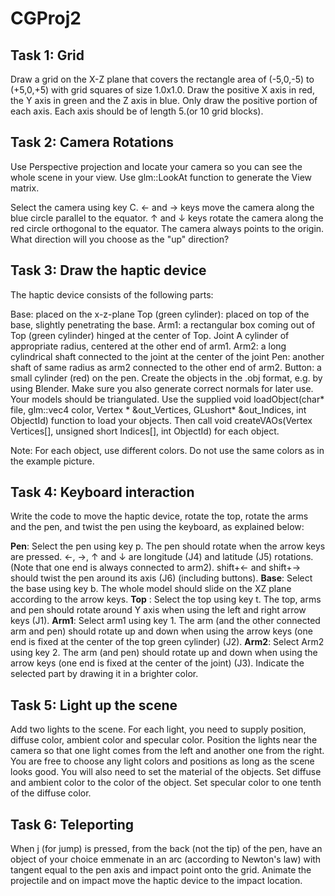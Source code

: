 # CGProj2
## Task 1: Grid
 
Draw a grid on the X-Z plane that covers the rectangle area of (-5,0,-5) to (+5,0,+5) with grid squares of size 1.0x1.0. 
Draw the positive X axis in red, the Y axis in green and the Z axis in blue. Only draw the positive portion of each axis. Each axis should be of length 5.(or 10 grid blocks).

## Task 2: Camera Rotations

  
Use Perspective projection and locate your camera so you can see the whole scene in your view. Use glm::LookAt function to generate the View matrix.

Select the camera using key C. ← and → keys move the camera along the blue circle parallel to the equator. ↑ and ↓ keys rotate the camera along the red circle orthogonal to the equator. The camera always points to the origin. What direction will you choose as the "up" direction?

## Task 3: Draw the haptic device
  
The haptic device consists of the following parts:

Base: placed on the x-z-plane
Top (green cylinder): placed on top of the base, slightly penetrating the base.
Arm1: a rectangular box coming out of Top (green cylinder) hinged at the center of Top.
Joint A cylinder of appropriate radius, centered at the other end of arm1.
Arm2: a long cylindrical shaft connected to the joint at the center of the joint
Pen: another shaft of same radius as arm2 connected to the other end of arm2.
Button: a small cylinder (red) on the pen.
Create the objects in the .obj format, e.g. by using Blender. Make sure you also generate correct normals for later use. Your models should be triangulated. 
Use the supplied void loadObject(char* file, glm::vec4 color, Vertex * &out_Vertices, GLushort* &out_Indices, int ObjectId) function to load your objects. 
Then call void createVAOs(Vertex Vertices[], unsigned short Indices[], int ObjectId) for each object.

Note: For each object, use different colors. Do not use the same colors as in the example picture.

## Task 4: Keyboard interaction

Write the code to move the haptic device, rotate the top, rotate the arms and the pen, and twist the pen using the keyboard, as explained below:

**Pen**: Select the pen using key p. The pen should rotate when the arrow keys are pressed. ←, →, ↑ and ↓ are longitude (J4) and latitude (J5) rotations. (Note that one end is always connected to arm2). shift+← and shift+→ should twist the pen around its axis (J6) (including buttons).
**Base**: Select the base using key b. The whole model should slide on the XZ plane according to the arrow keys.
**Top** : Select the top using key t. The top, arms and pen should rotate around Y axis when using the left and right arrow keys (J1).
**Arm1**: Select arm1 using key 1. The arm (and the other connected arm and pen) should rotate up and down when using the arrow keys (one end is fixed at the center of the top green cylinder) (J2).
**Arm2**: Select Arm2 using key 2. The arm (and pen) should rotate up and down when using the arrow keys (one	end is fixed at the center of the joint) (J3).
Indicate the selected part by drawing it in a brighter color.  

## Task 5: Light up the scene

Add two lights to the scene. For each light, you need to supply position, diffuse color, ambient color and specular color. Position the lights near the camera so that one light comes from the left and another one from the right. You are free to choose any light colors and positions as long as the scene looks good.
You will also need to set the material of the objects. Set diffuse and ambient color to the color of the object. Set specular color to one tenth of the diffuse color. 

## Task 6: Teleporting

When j (for jump) is pressed, from the back (not the tip) of the pen, have an object of your choice emmenate in an arc (according to Newton's law) with tangent equal to the pen axis and impact point onto the grid. Animate the projectile and on impact move the haptic device to the impact location.


